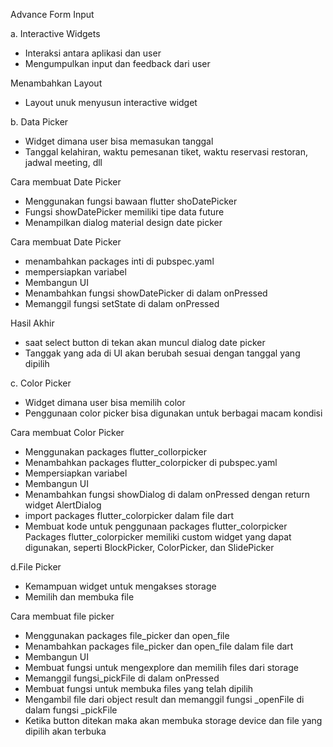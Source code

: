 Advance Form Input 

a. Interactive Widgets
- Interaksi antara aplikasi dan user
- Mengumpulkan input dan feedback dari user

Menambahkan Layout
- Layout unuk menyusun interactive widget

b. Data Picker
- Widget dimana user bisa memasukan tanggal
- Tanggal kelahiran, waktu pemesanan tiket, waktu reservasi restoran, jadwal meeting, dll

Cara membuat Date Picker
- Menggunakan fungsi bawaan flutter shoDatePicker
- Fungsi showDatePicker memiliki tipe data future
- Menampilkan dialog material design date picker

Cara membuat Date Picker
- menambahkan packages inti di pubspec.yaml
- mempersiapkan variabel
- Membangun UI
- Menambahkan fungsi showDatePicker di dalam onPressed
- Memanggil fungsi setState di dalam onPressed

Hasil Akhir
- saat select button di tekan akan  muncul dialog date picker
- Tanggak yang ada di UI akan berubah sesuai dengan tanggal yang dipilih

c. Color Picker
- Widget dimana user bisa memilih color
- Penggunaan color picker bisa digunakan untuk berbagai macam kondisi

Cara membuat Color Picker
- Menggunakan packages flutter_collorpicker
- Menambahkan packages flutter_colorpicker di pubspec.yaml
- Mempersiapkan variabel
- Membangun UI
- Menambahkan fungsi showDialog di dalam onPressed dengan return widget AlertDialog
- import packages flutter_colorpicker dalam file dart
- Membuat kode untuk penggunaan packages flutter_colorpicker
Packages flutter_colorpicker memiliki custom widget yang dapat digunakan, seperti BlockPicker, ColorPicker, dan SlidePicker

d.File Picker
- Kemampuan widget untuk mengakses storage
- Memilih dan membuka file

Cara membuat file picker
- Menggunakan packages file_picker dan open_file
- Menambahkan packages file_picker dan open_file dalam file dart
- Membangun UI
- Membuat fungsi untuk mengexplore dan memilih files dari storage
- Memanggil fungsi_pickFile di dalam onPressed
- Membuat fungsi untuk membuka files yang telah dipilih
- Mengambil file dari object result dan memanggil fungsi _openFile di dalam fungsi _pickFile
- Ketika button ditekan maka akan membuka storage device dan file yang dipilih akan terbuka